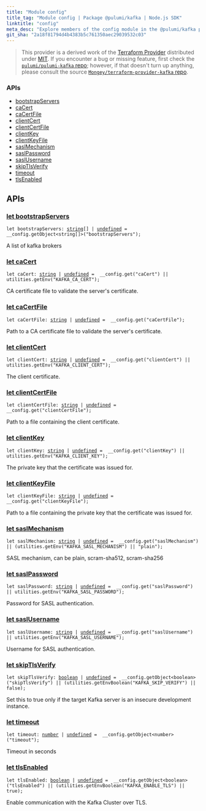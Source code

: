 ```yaml
---
title: "Module config"
title_tag: "Module config | Package @pulumi/kafka | Node.js SDK"
linktitle: "config"
meta_desc: "Explore members of the config module in the @pulumi/kafka package."
git_sha: "2a18f81794d4b4383b5c761350aec29039532c03"
---
```


<!-- WARNING: this page was generated by a tool. Do not edit it by hand. -->
<!-- To change it, please see https://github.com/pulumi/docs/tree/master/tools/tscdocgen. -->


> This provider is a derived work of the [Terraform Provider](https://github.com/Mongey/terraform-provider-kafka)
> distributed under [MIT](https://mit-license.org/). If you encounter a bug or missing feature,
> first check the [`pulumi/pulumi-kafka` repo](https://github.com/pulumi/pulumi-kafka/issues); however, if that doesn't turn up anything,
> please consult the source [`Mongey/terraform-provider-kafka` repo](https://github.com/Mongey/terraform-provider-kafka/issues).







<h3>APIs</h3>
<ul class="api">
    <li><a href="#bootstrapServers"><span class="symbol api"></span>bootstrapServers</a></li>
    <li><a href="#caCert"><span class="symbol api"></span>caCert</a></li>
    <li><a href="#caCertFile"><span class="symbol api"></span>caCertFile</a></li>
    <li><a href="#clientCert"><span class="symbol api"></span>clientCert</a></li>
    <li><a href="#clientCertFile"><span class="symbol api"></span>clientCertFile</a></li>
    <li><a href="#clientKey"><span class="symbol api"></span>clientKey</a></li>
    <li><a href="#clientKeyFile"><span class="symbol api"></span>clientKeyFile</a></li>
    <li><a href="#saslMechanism"><span class="symbol api"></span>saslMechanism</a></li>
    <li><a href="#saslPassword"><span class="symbol api"></span>saslPassword</a></li>
    <li><a href="#saslUsername"><span class="symbol api"></span>saslUsername</a></li>
    <li><a href="#skipTlsVerify"><span class="symbol api"></span>skipTlsVerify</a></li>
    <li><a href="#timeout"><span class="symbol api"></span>timeout</a></li>
    <li><a href="#tlsEnabled"><span class="symbol api"></span>tlsEnabled</a></li>
</ul>




<h2 id="apis">APIs</h2>
<h3 class="pdoc-module-header" id="bootstrapServers" data-link-title="bootstrapServers">
    <a href="https://github.com/pulumi/pulumi-kafka/blob/{{< param git_sha >}}/sdk/nodejs/config/vars.ts#L12">
        let <strong>bootstrapServers</strong>
    </a>
</h3>

<pre class="highlight"><code><span class='kd'>let</span> bootstrapServers: <span class='kd'><a href='https://developer.mozilla.org/en-US/docs/Web/JavaScript/Reference/Global_Objects/String'>string</a></span>[] | <span class='kd'><a href='https://developer.mozilla.org/en-US/docs/Web/JavaScript/Reference/Global_Objects/undefined'>undefined</a></span> = <span class='s2'> __config.getObject&lt;string[]&gt;(&#34;bootstrapServers&#34;)</span>;</code></pre>

A list of kafka brokers

<h3 class="pdoc-module-header" id="caCert" data-link-title="caCert">
    <a href="https://github.com/pulumi/pulumi-kafka/blob/{{< param git_sha >}}/sdk/nodejs/config/vars.ts#L16">
        let <strong>caCert</strong>
    </a>
</h3>

<pre class="highlight"><code><span class='kd'>let</span> caCert: <span class='kd'><a href='https://developer.mozilla.org/en-US/docs/Web/JavaScript/Reference/Global_Objects/String'>string</a></span> | <span class='kd'><a href='https://developer.mozilla.org/en-US/docs/Web/JavaScript/Reference/Global_Objects/undefined'>undefined</a></span> = <span class='s2'> __config.get(&#34;caCert&#34;) || utilities.getEnv(&#34;KAFKA_CA_CERT&#34;)</span>;</code></pre>

CA certificate file to validate the server's certificate.

<h3 class="pdoc-module-header" id="caCertFile" data-link-title="caCertFile">
    <a href="https://github.com/pulumi/pulumi-kafka/blob/{{< param git_sha >}}/sdk/nodejs/config/vars.ts#L20">
        let <strong>caCertFile</strong>
    </a>
</h3>

<pre class="highlight"><code><span class='kd'>let</span> caCertFile: <span class='kd'><a href='https://developer.mozilla.org/en-US/docs/Web/JavaScript/Reference/Global_Objects/String'>string</a></span> | <span class='kd'><a href='https://developer.mozilla.org/en-US/docs/Web/JavaScript/Reference/Global_Objects/undefined'>undefined</a></span> = <span class='s2'> __config.get(&#34;caCertFile&#34;)</span>;</code></pre>

Path to a CA certificate file to validate the server's certificate.

<h3 class="pdoc-module-header" id="clientCert" data-link-title="clientCert">
    <a href="https://github.com/pulumi/pulumi-kafka/blob/{{< param git_sha >}}/sdk/nodejs/config/vars.ts#L24">
        let <strong>clientCert</strong>
    </a>
</h3>

<pre class="highlight"><code><span class='kd'>let</span> clientCert: <span class='kd'><a href='https://developer.mozilla.org/en-US/docs/Web/JavaScript/Reference/Global_Objects/String'>string</a></span> | <span class='kd'><a href='https://developer.mozilla.org/en-US/docs/Web/JavaScript/Reference/Global_Objects/undefined'>undefined</a></span> = <span class='s2'> __config.get(&#34;clientCert&#34;) || utilities.getEnv(&#34;KAFKA_CLIENT_CERT&#34;)</span>;</code></pre>

The client certificate.

<h3 class="pdoc-module-header" id="clientCertFile" data-link-title="clientCertFile">
    <a href="https://github.com/pulumi/pulumi-kafka/blob/{{< param git_sha >}}/sdk/nodejs/config/vars.ts#L28">
        let <strong>clientCertFile</strong>
    </a>
</h3>

<pre class="highlight"><code><span class='kd'>let</span> clientCertFile: <span class='kd'><a href='https://developer.mozilla.org/en-US/docs/Web/JavaScript/Reference/Global_Objects/String'>string</a></span> | <span class='kd'><a href='https://developer.mozilla.org/en-US/docs/Web/JavaScript/Reference/Global_Objects/undefined'>undefined</a></span> = <span class='s2'> __config.get(&#34;clientCertFile&#34;)</span>;</code></pre>

Path to a file containing the client certificate.

<h3 class="pdoc-module-header" id="clientKey" data-link-title="clientKey">
    <a href="https://github.com/pulumi/pulumi-kafka/blob/{{< param git_sha >}}/sdk/nodejs/config/vars.ts#L32">
        let <strong>clientKey</strong>
    </a>
</h3>

<pre class="highlight"><code><span class='kd'>let</span> clientKey: <span class='kd'><a href='https://developer.mozilla.org/en-US/docs/Web/JavaScript/Reference/Global_Objects/String'>string</a></span> | <span class='kd'><a href='https://developer.mozilla.org/en-US/docs/Web/JavaScript/Reference/Global_Objects/undefined'>undefined</a></span> = <span class='s2'> __config.get(&#34;clientKey&#34;) || utilities.getEnv(&#34;KAFKA_CLIENT_KEY&#34;)</span>;</code></pre>

The private key that the certificate was issued for.

<h3 class="pdoc-module-header" id="clientKeyFile" data-link-title="clientKeyFile">
    <a href="https://github.com/pulumi/pulumi-kafka/blob/{{< param git_sha >}}/sdk/nodejs/config/vars.ts#L36">
        let <strong>clientKeyFile</strong>
    </a>
</h3>

<pre class="highlight"><code><span class='kd'>let</span> clientKeyFile: <span class='kd'><a href='https://developer.mozilla.org/en-US/docs/Web/JavaScript/Reference/Global_Objects/String'>string</a></span> | <span class='kd'><a href='https://developer.mozilla.org/en-US/docs/Web/JavaScript/Reference/Global_Objects/undefined'>undefined</a></span> = <span class='s2'> __config.get(&#34;clientKeyFile&#34;)</span>;</code></pre>

Path to a file containing the private key that the certificate was issued for.

<h3 class="pdoc-module-header" id="saslMechanism" data-link-title="saslMechanism">
    <a href="https://github.com/pulumi/pulumi-kafka/blob/{{< param git_sha >}}/sdk/nodejs/config/vars.ts#L40">
        let <strong>saslMechanism</strong>
    </a>
</h3>

<pre class="highlight"><code><span class='kd'>let</span> saslMechanism: <span class='kd'><a href='https://developer.mozilla.org/en-US/docs/Web/JavaScript/Reference/Global_Objects/String'>string</a></span> | <span class='kd'><a href='https://developer.mozilla.org/en-US/docs/Web/JavaScript/Reference/Global_Objects/undefined'>undefined</a></span> = <span class='s2'> __config.get(&#34;saslMechanism&#34;) || (utilities.getEnv(&#34;KAFKA_SASL_MECHANISM&#34;) || &#34;plain&#34;)</span>;</code></pre>

SASL mechanism, can be plain, scram-sha512, scram-sha256

<h3 class="pdoc-module-header" id="saslPassword" data-link-title="saslPassword">
    <a href="https://github.com/pulumi/pulumi-kafka/blob/{{< param git_sha >}}/sdk/nodejs/config/vars.ts#L44">
        let <strong>saslPassword</strong>
    </a>
</h3>

<pre class="highlight"><code><span class='kd'>let</span> saslPassword: <span class='kd'><a href='https://developer.mozilla.org/en-US/docs/Web/JavaScript/Reference/Global_Objects/String'>string</a></span> | <span class='kd'><a href='https://developer.mozilla.org/en-US/docs/Web/JavaScript/Reference/Global_Objects/undefined'>undefined</a></span> = <span class='s2'> __config.get(&#34;saslPassword&#34;) || utilities.getEnv(&#34;KAFKA_SASL_PASSWORD&#34;)</span>;</code></pre>

Password for SASL authentication.

<h3 class="pdoc-module-header" id="saslUsername" data-link-title="saslUsername">
    <a href="https://github.com/pulumi/pulumi-kafka/blob/{{< param git_sha >}}/sdk/nodejs/config/vars.ts#L48">
        let <strong>saslUsername</strong>
    </a>
</h3>

<pre class="highlight"><code><span class='kd'>let</span> saslUsername: <span class='kd'><a href='https://developer.mozilla.org/en-US/docs/Web/JavaScript/Reference/Global_Objects/String'>string</a></span> | <span class='kd'><a href='https://developer.mozilla.org/en-US/docs/Web/JavaScript/Reference/Global_Objects/undefined'>undefined</a></span> = <span class='s2'> __config.get(&#34;saslUsername&#34;) || utilities.getEnv(&#34;KAFKA_SASL_USERNAME&#34;)</span>;</code></pre>

Username for SASL authentication.

<h3 class="pdoc-module-header" id="skipTlsVerify" data-link-title="skipTlsVerify">
    <a href="https://github.com/pulumi/pulumi-kafka/blob/{{< param git_sha >}}/sdk/nodejs/config/vars.ts#L52">
        let <strong>skipTlsVerify</strong>
    </a>
</h3>

<pre class="highlight"><code><span class='kd'>let</span> skipTlsVerify: <span class='kd'><a href='https://developer.mozilla.org/en-US/docs/Web/JavaScript/Reference/Global_Objects/Boolean'>boolean</a></span> | <span class='kd'><a href='https://developer.mozilla.org/en-US/docs/Web/JavaScript/Reference/Global_Objects/undefined'>undefined</a></span> = <span class='s2'> __config.getObject&lt;boolean&gt;(&#34;skipTlsVerify&#34;) || (utilities.getEnvBoolean(&#34;KAFKA_SKIP_VERIFY&#34;) || false)</span>;</code></pre>

Set this to true only if the target Kafka server is an insecure development instance.

<h3 class="pdoc-module-header" id="timeout" data-link-title="timeout">
    <a href="https://github.com/pulumi/pulumi-kafka/blob/{{< param git_sha >}}/sdk/nodejs/config/vars.ts#L56">
        let <strong>timeout</strong>
    </a>
</h3>

<pre class="highlight"><code><span class='kd'>let</span> timeout: <span class='kd'><a href='https://developer.mozilla.org/en-US/docs/Web/JavaScript/Reference/Global_Objects/Number'>number</a></span> | <span class='kd'><a href='https://developer.mozilla.org/en-US/docs/Web/JavaScript/Reference/Global_Objects/undefined'>undefined</a></span> = <span class='s2'> __config.getObject&lt;number&gt;(&#34;timeout&#34;)</span>;</code></pre>

Timeout in seconds

<h3 class="pdoc-module-header" id="tlsEnabled" data-link-title="tlsEnabled">
    <a href="https://github.com/pulumi/pulumi-kafka/blob/{{< param git_sha >}}/sdk/nodejs/config/vars.ts#L60">
        let <strong>tlsEnabled</strong>
    </a>
</h3>

<pre class="highlight"><code><span class='kd'>let</span> tlsEnabled: <span class='kd'><a href='https://developer.mozilla.org/en-US/docs/Web/JavaScript/Reference/Global_Objects/Boolean'>boolean</a></span> | <span class='kd'><a href='https://developer.mozilla.org/en-US/docs/Web/JavaScript/Reference/Global_Objects/undefined'>undefined</a></span> = <span class='s2'> __config.getObject&lt;boolean&gt;(&#34;tlsEnabled&#34;) || (utilities.getEnvBoolean(&#34;KAFKA_ENABLE_TLS&#34;) || true)</span>;</code></pre>

Enable communication with the Kafka Cluster over TLS.

